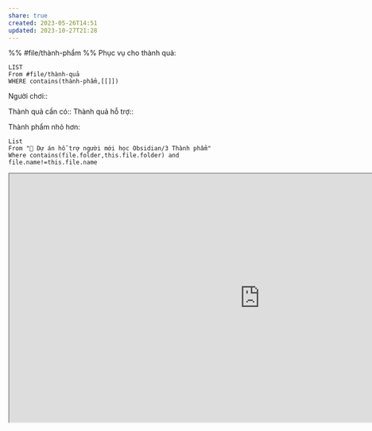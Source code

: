 ```yaml
---
share: true
created: 2023-05-26T14:51
updated: 2023-10-27T21:28
---
```

%%
#file/thành-phẩm
%%
Phục vụ cho thành quả:
```dataview
LIST
From #file/thành-quả
WHERE contains(thành-phẩm,[[]])
```
Người chơi:: 

Thành quả cần có::
Thành quả hỗ trợ::

Thành phẩm nhỏ hơn:
```dataview
List 
From "📐 Dự án hỗ trợ người mới học Obsidian/3 Thành phẩm" 
Where contains(file.folder,this.file.folder) and file.name!=this.file.name
```


<iframe width=200% height=500px  src="https://docs.google.com/spreadsheets/d/e/2PACX-1vQXAwSmM2AvOqpD3fE5TXI3pP1RgR4_X5czY_mgsADHTDoL3hXtrtC5z7zz997-loIW6xiWrWOc_jw-/pubhtml?gid=2073193883&amp;single=true&amp;widget=true&amp;headers=false"></iframe>